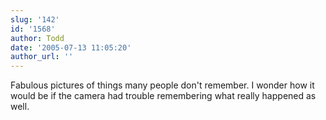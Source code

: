 ```yaml
---
slug: '142'
id: '1568'
author: Todd
date: '2005-07-13 11:05:20'
author_url: ''
---
```

Fabulous pictures of things many people don't remember.  I wonder how it would be if the camera had trouble remembering what really happened as well.  
